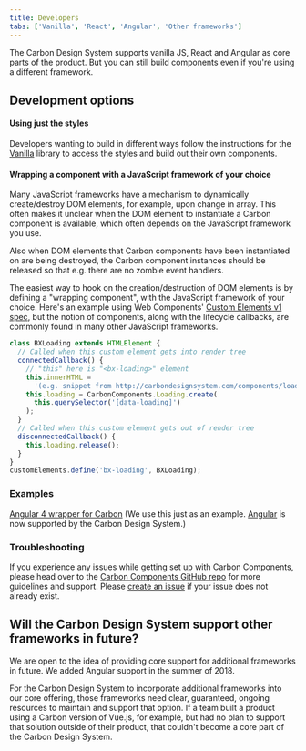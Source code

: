 ```yaml
---
title: Developers
tabs: ['Vanilla', 'React', 'Angular', 'Other frameworks']
---
```


The Carbon Design System supports vanilla JS, React and Angular as core parts of the product. But you can still build components even if you're using a different framework.

## Development options

#### Using just the styles

Developers wanting to build in different ways follow the instructions for the [Vanilla](/getting-started/developers/vanilla) library to access the styles and build out their own components.

#### Wrapping a component with a JavaScript framework of your choice

Many JavaScript frameworks have a mechanism to dynamically create/destroy DOM elements, for example, upon change in array.
This often makes it unclear when the DOM element to instantiate a Carbon component is available, which often depends on the JavaScript framework you use.

Also when DOM elements that Carbon components have been instantiated on are being destroyed, the Carbon component instances should be released so that e.g. there are no zombie event handlers.

The easiest way to hook on the creation/destruction of DOM elements is by defining a "wrapping component", with the JavaScript framework of your choice. Here's an example using Web Components' [Custom Elements v1 spec](https://developer.mozilla.org/en-US/docs/Web/Web_Components/Custom_Elements), but the notion of components, along with the lifecycle callbacks, are commonly found in many other JavaScript frameworks.

```javascript
class BXLoading extends HTMLElement {
  // Called when this custom element gets into render tree
  connectedCallback() {
    // "this" here is "<bx-loading>" element
    this.innerHTML =
      '(e.g. snippet from http://carbondesignsystem.com/components/loading/code)';
    this.loading = CarbonComponents.Loading.create(
      this.querySelector('[data-loading]')
    );
  }
  // Called when this custom element gets out of render tree
  disconnectedCallback() {
    this.loading.release();
  }
}
customElements.define('bx-loading', BXLoading);
```

### Examples

[Angular 4 wrapper for Carbon](https://codepen.io/asudoh/pen/VryJBO?editors=1010) (We use this just as an example. [Angular](https://github.com/ibm/carbon-components-angular) is now supported by the Carbon Design System.)

### Troubleshooting

If you experience any issues while getting set up with Carbon Components, please head over to the [Carbon Components GitHub repo](https://github.com/ibm/carbon-components) for more guidelines and support. Please [create an issue](https://github.com/ibm/carbon-components/issues) if your issue does not already exist.

## Will the Carbon Design System support other frameworks in future?

We are open to the idea of providing core support for additional frameworks in future. We added Angular support in the summer of 2018.

For the Carbon Design System to incorporate additional frameworks into our core offering, those frameworks need clear, guaranteed, ongoing resources to maintain and support that option. If a team built a product using a Carbon version of Vue.js, for example, but had no plan to support that solution outside of their product, that couldn't become a core part of the Carbon Design System.
